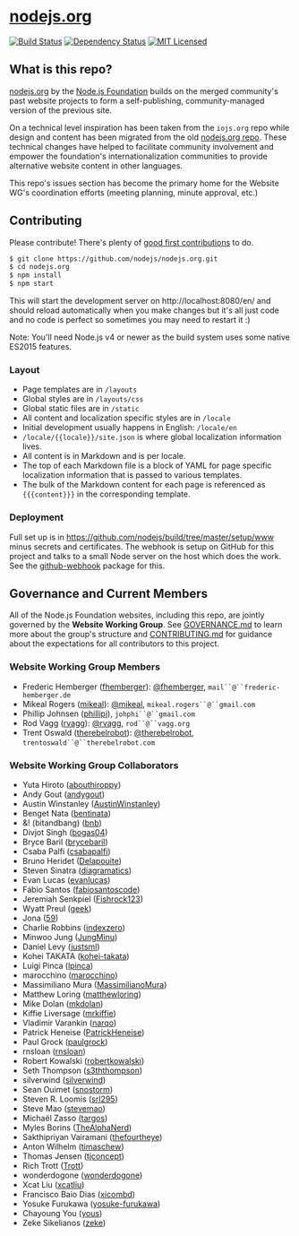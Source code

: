 # [nodejs.org](https://nodejs.org/)

[![Build Status](https://img.shields.io/travis/nodejs/nodejs.org/master.svg)](http://travis-ci.org/nodejs/nodejs.org)
[![Dependency Status](https://img.shields.io/david/nodejs/nodejs.org.svg)](https://david-dm.org/nodejs/nodejs.org)
[![MIT Licensed](https://img.shields.io/badge/license-MIT-blue.svg)](LICENSE)

## What is this repo?

[nodejs.org](https://nodejs.org) by the [Node.js Foundation](https://nodejs.org/foundation/) builds on the merged community's past website projects to form a self-publishing, community-managed version of the previous site.

On a technical level inspiration has been taken from the `iojs.org` repo while design and content has been migrated from the old [nodejs.org repo](https://github.com/nodejs/nodejs.org-archive). These technical changes have helped to facilitate community involvement and empower the foundation's internationalization communities to provide alternative website content in other languages.

This repo's issues section has become the primary home for the Website WG's coordination efforts (meeting planning, minute approval, etc.)

## Contributing

Please contribute! There's plenty of [good first contributions](https://github.com/nodejs/nodejs.org/labels/good%20first%20contribution) to do.

```bash
$ git clone https://github.com/nodejs/nodejs.org.git
$ cd nodejs.org
$ npm install
$ npm start
```

This will start the development server on http://localhost:8080/en/ and should reload automatically when you make changes but it's all just code and no code is perfect so sometimes you may need to restart it :)

Note: You'll need Node.js v4 or newer as the build system uses some native ES2015 features.

### Layout

* Page templates are in `/layouts`
* Global styles are in `/layouts/css`
* Global static files are in `/static`
* All content and localization specific styles are in `/locale`
 * Initial development usually happens in English: `/locale/en`
 * `/locale/{{locale}}/site.json` is where global localization information lives.
 * All content is in Markdown and is per locale.
  * The top of each Markdown file is a block of YAML for page specific localization information that is passed to various templates.
  * The bulk of the Markdown content for each page is referenced as `{{{content}}}` in the corresponding template.

### Deployment

Full set up is in https://github.com/nodejs/build/tree/master/setup/www minus secrets and certificates. The webhook is setup on GitHub for this project and talks to a small Node server on the host which does the work. See the [github-webhook](https://github.com/rvagg/github-webhook) package for this.

## Governance and Current Members

All of the Node.js Foundation websites, including this repo, are jointly governed by the **Website Working Group**. See [GOVERNANCE.md](./GOVERNANCE.md) to learn more about the group's structure and [CONTRIBUTING.md](./CONTRIBUTING.md) for guidance about the expectations for all contributors to this project.

### Website Working Group Members

- Frederic Hemberger ([fhemberger](https://github.com/fhemberger)): [@fhemberger](https://twitter.com/fhemberger), `mail``@``frederic-hemberger.de`
- Mikeal Rogers ([mikeal](https://github.com/mikeal)): [@mikeal](https://twitter.com/mikeal), `mikeal.rogers``@``gmail.com`
- Phillip Johnsen ([phillipj](https://github.com/phillipj)), `johphi``@``gmail.com`
- Rod Vagg ([rvagg](https://github.com/rvagg)): [@rvagg](https://twitter.com/rvagg), `rod``@``vagg.org`
- Trent Oswald ([therebelrobot](https://github.com/therebelrobot)): [@therebelrobot](https://twitter.com/therebelrobot), `trentoswald``@``therebelrobot.com`

### Website Working Group Collaborators

- Yuta Hiroto ([abouthiroppy](https://github.com/abouthiroppy))
- Andy Gout ([andygout](https://github.com/andygout))
- Austin Winstanley ([AustinWinstanley](https://github.com/AustinWinstanley))
- Benget Nata ([bentinata](https://github.com/bentinata))
- &! (bitandbang) ([bnb](https://github.com/bnb))
- Divjot Singh ([bogas04](https://github.com/bogas04))
- Bryce Baril ([brycebaril](https://github.com/brycebaril))
- Csaba Palfi ([csabapalfi](https://github.com/csabapalfi))
- Bruno Heridet ([Delapouite](https://github.com/Delapouite))
- Steven Sinatra ([diagramatics](https://github.com/diagramatics))
- Evan Lucas ([evanlucas](https://github.com/evanlucas))
- Fábio Santos ([fabiosantoscode](https://github.com/fabiosantoscode))
- Jeremiah Senkpiel ([Fishrock123](https://github.com/Fishrock123))
- Wyatt Preul ([geek](https://github.com/geek))
- Jona ([59](https://github.com/59))
- Charlie Robbins ([indexzero](https://github.com/indexzero))
- Minwoo Jung ([JungMinu](https://github.com/JungMinu))
- Daniel Levy ([justsml](https://github.com/justsml))
- Kohei TAKATA ([kohei-takata](https://github.com/kohei-takata))
- Luigi Pinca ([lpinca](https://github.com/lpinca))
- marocchino ([marocchino](https://github.com/marocchino))
- Massimiliano Mura ([MassimilianoMura](https://github.com/MassimilianoMura))
- Matthew Loring ([matthewloring](https://github.com/matthewloring))
- Mike Dolan ([mkdolan](https://github.com/mkdolan))
- Kiffie Liversage ([mrkiffie](https://github.com/mrkiffie))
- Vladimir Varankin ([narqo](https://github.com/narqo))
- Patrick Heneise ([PatrickHeneise](https://github.com/PatrickHeneise))
- Paul Grock ([paulgrock](https://github.com/paulgrock))
- rnsloan ([rnsloan](https://github.com/rnsloan))
- Robert Kowalski ([robertkowalski](https://github.com/robertkowalski))
- Seth Thompson ([s3ththompson](https://github.com/s3ththompson))
- silverwind ([silverwind](https://github.com/silverwind))
- Sean Ouimet ([snostorm](https://github.com/snostorm))
- Steven R. Loomis ([srl295](https://github.com/srl295))
- Steve Mao ([stevemao](https://github.com/stevemao))
- Michaël Zasso ([targos](https://github.com/targos))
- Myles Borins ([TheAlphaNerd](https://github.com/TheAlphaNerd))
- Sakthipriyan Vairamani ([thefourtheye](https://github.com/thefourtheye))
- Anton Wilhelm ([timaschew](https://github.com/timaschew))
- Thomas Jensen ([tjconcept](https://github.com/tjconcept))
- Rich Trott ([Trott](https://github.com/Trott))
- wonderdogone ([wonderdogone](https://github.com/wonderdogone))
- Xcat Liu ([xcatliu](https://github.com/xcatliu))
- Francisco Baio Dias ([xicombd](https://github.com/xicombd))
- Yosuke Furukawa ([yosuke-furukawa](https://github.com/yosuke-furukawa))
- Chayoung You ([yous](https://github.com/yous))
- Zeke Sikelianos ([zeke](https://github.com/zeke))
